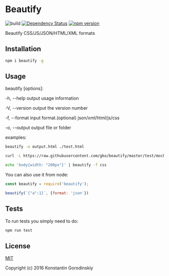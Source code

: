 # Beautify
![build](https://travis-ci.org/gko/beautify.svg?branch=master)
[![Dependency Status](https://www.versioneye.com/user/projects/57f1c07b9907da004fa9a784/badge.svg?style=flat-square)](https://www.versioneye.com/user/projects/57f1c07b9907da004fa9a784)
[![npm version](https://badge.fury.io/js/beautify.svg)](https://badge.fury.io/js/beautify)

Beautify CSS/JS/JSON/HTML/XML formats

## Installation

```bash
npm i beautify -g
```

## Usage

beautify [options]:

-h, --help             output usage information

-V, --version          output the version number

-f, --format <format>  input format.(optional) json/xml/html/js/css

-o, --output <file>    output file or folder

examples:
```bash
beautify -o output.html ./test.html
```

```bash
curl -L https://raw.githubusercontent.com/gko/beautify/master/test/mock/test1.json | beautify
```

```bash
echo 'body{width: "200px"}' | beautify -f css
```

You can also use it from node:

```javascript
const beautify = require('beautify');

beautify(`{"a":1}`, {format: 'json'})
```

## Tests

To run tests you simply need to do:
```bash
npm run test
```

## License

[MIT](http://opensource.org/licenses/MIT)

Copyright (c) 2016 Konstantin Gorodinskiy
